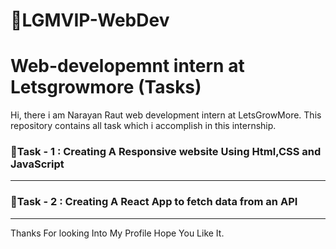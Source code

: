 # 🎯LGMVIP-WebDev
<h1>Web-developemnt intern at  Letsgrowmore (Tasks)</h1>
<p>
Hi, there i am  Narayan Raut web development intern at LetsGrowMore.
This repository  contains all  task  which  i accomplish in this internship.
</p>

<h3>🎯Task - 1 : Creating A Responsive website Using Html,CSS and JavaScript</h3> 
<hr/>
<h3>🎯Task - 2 : Creating A React App to fetch data from an API </h3> 
<hr/>

<p>Thanks For looking Into My Profile Hope You Like It.</p>
